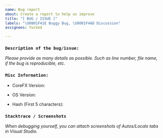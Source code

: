 ```yaml
---
name: Bug report
about: Create a report to help us improve
title: "[ BUG / ISSUE ]"
labels: "\U0001F41E Buggy Bug, \U0001F4AD Discussion"
assignees: Yucked

---
```


### `Description of the bug/issue:`

*Please provide as many details as possible. Such as line number, file name, if the bug is reproducible, etc.*

### `Misc Information:`

- CoreFX Version:

- OS Version:

- Hash (First 5 characters):

### `Stacktrace / Screenshots`

*When debugging yourself, you can attach screenshots of Autos/Locals tabs in Visual Studio.*
